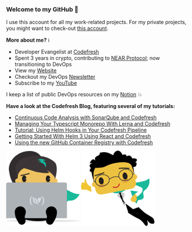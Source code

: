 ### Welcome to my GitHub :turtle:

I use this account for all my work-related projects. For my private projects, you might want to check-out [this account](https://github.com/AnaisUrlichs).

**More about me?** :information_source:
* Developer Evangelist at [Codefresh](https://codefresh.io/)
* Spent 3 years in crypto, contributing to [NEAR Protocol](https://github.com/near); now transitioning to DevOps
* View my [Website](https://anaisurl.com/)
* Checkout my DevOps [Newsletter](https://blog.anaisurl.com/tag/devops)
* Subscribe to my [YouTube](https://www.youtube.com/channel/UCb4mfRT5UWpjoUQRcIE2qOQ)

I keep a list of public DevOps resources on my [Notion](https://www.notion.so/DevOps-Diary-2e5c82e48d374442858fc8295070a4b8) :boom:

**Have a look at the Codefresh Blog, featuring several of my tutorials:**
<!-- BLOG-POST-LIST:START -->
- [Continuous Code Analysis with SonarQube and Codefresh](https://codefresh.io/howtos/sonarqube/)
- [Managing Your Typescript Monorepo With Lerna and Codefresh](https://codefresh.io/howtos/lerna-monorepo/)
- [Tutorial: Using Helm Hooks in Your Codefresh Pipeline](https://codefresh.io/helm-tutorial/helm-hooks/)
- [Getting Started With Helm 3 Using React and Codefresh](https://codefresh.io/helm-tutorial/getting-started-with-helm-3/)
- [Using the new GitHub Container Registry with Codefresh](https://codefresh.io/docker-registry/github-container-registry/)
<!-- BLOG-POST-LIST:END -->

<img src="image1.png" alt="computer" width="200"/> <img src="image2.png" alt="drawing" width="200"/>
